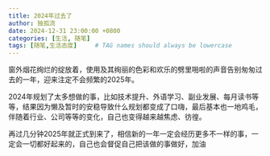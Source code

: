 ```yaml
---
title: 2024年过去了
author: 独孤流
date: 2024-12-31 23:00:00 +0800
categories: [生活, 随笔]
tags: [随笔,生活态度]     # TAG names should always be lowercase
---
```


窗外烟花绚烂的绽放着，使用及其绚丽的色彩和欢乐的劈里啪啦的声音告别匆匆过去的一年，迎来注定不会频繁的2025年。

2024年规划了太多想做的事，比如技术提升、外语学习、副业发展、每月读书等等，结果因为懒及暂时的安稳导致什么规划都变成了口嗨，最后基本也一地鸡毛，伴随着行业、公司等等的变化，自己也变得越来越焦虑、彷徨。

再过几分钟2025年就正式到来了，相信新的一年一定会经历更多不一样的事，一定会一切都好起来的，自己也会督促自己把该做的事做好，加油
